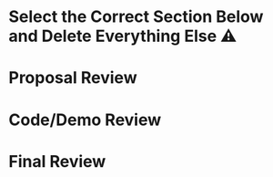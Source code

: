 # Select the Correct Section Below and Delete Everything Else ⚠️

# Proposal Review

# Code/Demo Review

# Final Review
